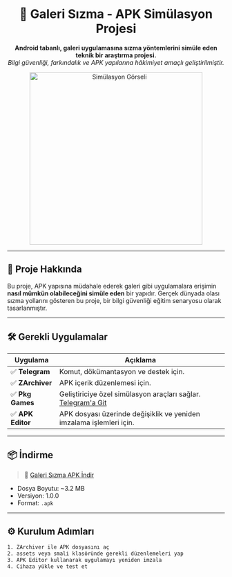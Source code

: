 <h1 align="center">📁 Galeri Sızma - APK Simülasyon Projesi</h1>

<p align="center">
  <strong>Android tabanlı, galeri uygulamasına sızma yöntemlerini simüle eden teknik bir araştırma projesi.</strong><br>
  <em>Bilgi güvenliği, farkındalık ve APK yapılarına hâkimiyet amaçlı geliştirilmiştir.</em>
</p>

<p align="center">
  <img src="https://i.imgur.com/Oa1vZjw.png" width="400" alt="Simülasyon Görseli">
</p>

---

## 🚀 Proje Hakkında

Bu proje, APK yapısına müdahale ederek galeri gibi uygulamalara erişimin **nasıl mümkün olabileceğini simüle eden** bir yapıdır. Gerçek dünyada olası sızma yollarını gösteren bu proje, bir bilgi güvenliği eğitim senaryosu olarak tasarlanmıştır.

---

## 🛠️ Gerekli Uygulamalar

| Uygulama        | Açıklama |
|-----------------|----------|
| ✅ **Telegram**     | Komut, dökümantasyon ve destek için. |
| ✅ **ZArchiver**    | APK içerik düzenlemesi için. |
| ✅ **Pkg Games**    | Geliştiriciye özel simülasyon araçları sağlar. [Telegram'a Git](https://t.me/pkgProjects) |
| ✅ **APK Editor**   | APK dosyası üzerinde değişiklik ve yeniden imzalama işlemleri için. |

---

## 📦 İndirme

> 🔗 [Galeri Sızma APK İndir](https://APK.com)

- Dosya Boyutu: ~3.2 MB  
- Versiyon: 1.0.0  
- Format: `.apk`

---

## ⚙️ Kurulum Adımları

```bash
1. ZArchiver ile APK dosyasını aç
2. assets veya smali klasöründe gerekli düzenlemeleri yap
3. APK Editor kullanarak uygulamayı yeniden imzala
4. Cihaza yükle ve test et
